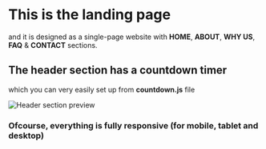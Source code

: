 # This is the landing page 

and it is designed as a single-page website with **HOME**, **ABOUT**, **WHY US**, **FAQ** & **CONTACT** sections.

## The header section has a countdown timer 

which you can very easily set up from **countdown.js** file

![Header section preview](https://i.ibb.co/7QzCWH2/image.png)

### Ofcourse, everything is fully responsive (for mobile, tablet and desktop)
